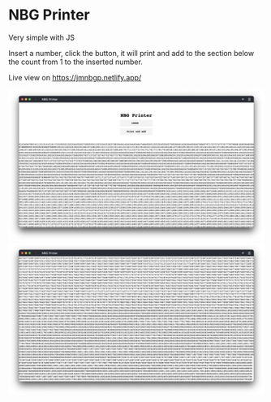 # NBG Printer

Very simple with JS

Insert a number, click the button, it will print and add to the section below the count from 1 to the inserted number.

Live view on https://jmnbgp.netlify.app/

<img src="./01.png">

<img src="./02.png">